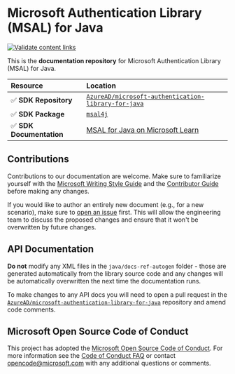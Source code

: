 # Microsoft Authentication Library (MSAL) for Java

[![Validate content links](https://github.com/MicrosoftDocs/microsoft-authentication-library-java/actions/workflows/linkchecker.yml/badge.svg)](https://github.com/MicrosoftDocs/microsoft-authentication-library-java/actions/workflows/linkchecker.yml)

This is the **documentation repository** for Microsoft Authentication Library (MSAL) for Java.

| Resource                     | Location   |
|:-----------------------------|:-----------|
| ✅ **SDK Repository**           | [`AzureAD/microsoft-authentication-library-for-java`](https://github.com/AzureAD/microsoft-authentication-library-for-java) |
| ✅ **SDK Package**              | [`msal4j`](https://mvnrepository.com/artifact/com.microsoft.azure/msal4j) |
| ✅ **SDK Documentation**        | [MSAL for Java on Microsoft Learn](https://learn.microsoft.com/entra/msal/java/) |

## Contributions

Contributions to our documentation are welcome. Make sure to familiarize yourself with the [Microsoft Writing Style Guide](https://learn.microsoft.com/style-guide/welcome/) and the [Contributor Guide](https://learn.microsoft.com/contribute/) before making any changes.

If you would like to author an entirely new document (e.g., for a new scenario), make sure to [open an issue](https://github.com/AzureAD/microsoft-authentication-library-for-java/issues) first. This will allow the engineering team to discuss the proposed changes and ensure that it won't be overwritten by future changes.

## API Documentation

**Do not** modify any XML files in the `java/docs-ref-autogen` folder - those are generated automatically from the library source code and any changes will be automatically overwritten the next time the documentation runs.

To make changes to any API docs you will need to open a pull request in the [`AzureAD/microsoft-authentication-library-for-java`](https://github.com/AzureAD/microsoft-authentication-library-for-java) repository and amend code comments.

## Microsoft Open Source Code of Conduct

This project has adopted the [Microsoft Open Source Code of Conduct](https://opensource.microsoft.com/codeofconduct/).
For more information see the [Code of Conduct FAQ](https://opensource.microsoft.com/codeofconduct/faq/) or contact [opencode@microsoft.com](mailto:opencode@microsoft.com) with any additional questions or comments.
